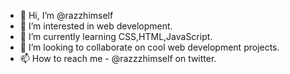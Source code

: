 - 👋 Hi, I’m @razzhimself
- 👀 I’m interested in web development.
- 🌱 I’m currently learning CSS,HTML,JavaScript.
- 💞️ I’m looking to collaborate on cool web development projects.
- 📫 How to reach me - @razzzhimself on twitter.


<!---
razzhimself/razzhimself is a ✨ special ✨ repository because its `README.md` (this file) appears on your GitHub profile.
You can click the Preview link to take a look at your changes.
--->
